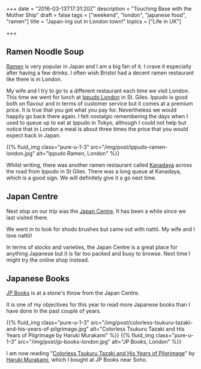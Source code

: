 +++
date = "2016-03-13T17:31:20Z"
description = "Touching Base with the Mother Ship"
draft = false
tags = ["weekend", "london", "japanese food", "ramen"]
title = "Japan-ing out in London town!"
topics = ["Life in UK"]

+++

## Ramen Noodle Soup

[Ramen](https://en.wikipedia.org/wiki/Ramen) is very popular in Japan and I am a big fan of it. I crave it especially after having a few drinks. I often wish Bristol had a decent ramen restaurant like there is in London.

My wife and I try to go to a different restaurant each time we visit London. This time we went for lunch at [Ippudo London](http://www.ippudo.co.uk/) in St. Giles. Ippudo is good both on flavour and in terms of customer service but it comes at a premium price.  It is true that you get what you pay for.  Nevertheless we would happily go back there again.  I felt nostalgic remembering the days when I used to queue up to eat at Ippudo in Tokyo, although I could not help but notice that in London a meal is about three times the price that you would expect back in Japan.

{{% fluid_img class="pure-u-1-3" src="/img/post/ippudo-ramen-london.jpg" alt="Ippudo Ramen, London" %}}

Whilst writing, there was another ramen restaurant called [Kanadaya](https://www.kanada-ya.com/home/) across the road from Ippudo in St Giles. There was a long queue at Kanadaya, which is a good sign. We will definitely give it a go next time.

## Japan Centre

Next stop on our trip was the [Japan Centre](https://www.japancentre.com/en). It has been a while since we last visited there.

We went in to look for shodo brushes but came out with nattō.  My wife and I love nattō!

In terms of stocks and varieties, the Japan Centre is a great place for anything Japanese but it is far too packed and busy to browse. Next time I might try the online shop instead.

## Japanese Books

[JP Books](http://shop.jpbooks.co.uk/en/) is at a stone's throw from the Japan Centre.

It is one of my objectives for this year to read more Japanese books than I have done in the past couple of years.

{{% fluid_img class="pure-u-1-3" src="/img/post/colorless-tsukuru-tazaki-and-his-years-of-pilgrimage.jpg" alt="Colorless Tsukuru Tazaki and His Years of Pilgrimage by Haruki Murakami" %}}
{{% fluid_img class="pure-u-1-3" src="/img/post/jp-books-london.jpg" alt="JP Books, London" %}}

I am now reading "[Colorless Tsukuru Tazaki and His Years of Pilgrimage](http://www.amazon.co.uk/Colorless-Tsukuru-Tazaki-Years-Pilgrimage/dp/1846558336)" by [Haruki Murakami](https://en.wikipedia.org/wiki/Haruki_Murakami), which I bought at JP Books near Soho.